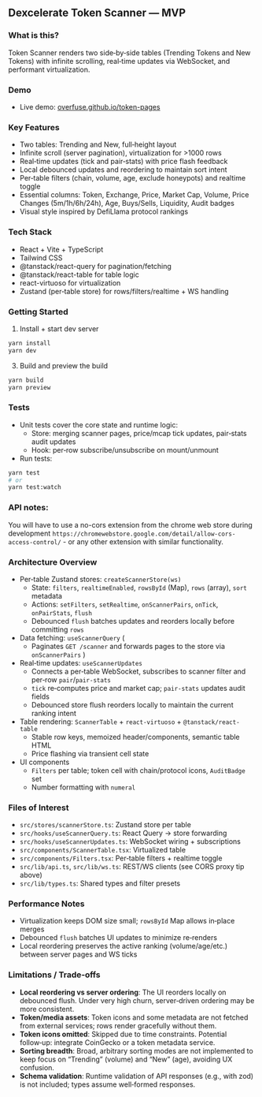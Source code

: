 ## Dexcelerate Token Scanner — MVP

### What is this?

Token Scanner renders two side‑by‑side tables (Trending Tokens and New Tokens) with infinite scrolling, real‑time updates via WebSocket, and performant virtualization.

### Demo

- Live demo: [overfuse.github.io/token-pages](https://overfuse.github.io/token-pages)

### Key Features

- Two tables: Trending and New, full‑height layout
- Infinite scroll (server pagination), virtualization for >1000 rows
- Real‑time updates (tick and pair‑stats) with price flash feedback
- Local debounced updates and reordering to maintain sort intent
- Per‑table filters (chain, volume, age, exclude honeypots) and realtime toggle
- Essential columns: Token, Exchange, Price, Market Cap, Volume, Price Changes (5m/1h/6h/24h), Age, Buys/Sells, Liquidity, Audit badges
- Visual style inspired by DefiLlama protocol rankings

### Tech Stack

- React + Vite + TypeScript
- Tailwind CSS
- @tanstack/react-query for pagination/fetching
- @tanstack/react-table for table logic
- react-virtuoso for virtualization
- Zustand (per‑table store) for rows/filters/realtime + WS handling

### Getting Started

1. Install + start dev server

```bash
yarn install
yarn dev
```

3. Build and preview the build

```bash
yarn build
yarn preview
```

### Tests

- Unit tests cover the core state and runtime logic:
  - Store: merging scanner pages, price/mcap tick updates, pair‑stats audit updates
  - Hook: per‑row subscribe/unsubscribe on mount/unmount
- Run tests:

```bash
yarn test
# or
yarn test:watch
```

### API notes:

You will have to use a no-cors extension from the chrome web store during development
`https://chromewebstore.google.com/detail/allow-cors-access-control/` - or any other extension with similar functionality.

### Architecture Overview

- Per‑table Zustand stores: `createScannerStore(ws)`
  - State: `filters`, `realtimeEnabled`, `rowsById` (Map), `rows` (array), `sort` metadata
  - Actions: `setFilters`, `setRealtime`, `onScannerPairs`, `onTick`, `onPairStats`, `flush`
  - Debounced `flush` batches updates and reorders locally before committing `rows`
- Data fetching: `useScannerQuery` (
  - Paginates `GET /scanner` and forwards pages to the store via `onScannerPairs`
    )
- Real‑time updates: `useScannerUpdates`
  - Connects a per‑table WebSocket, subscribes to scanner filter and per‑row `pair`/`pair-stats`
  - `tick` re‑computes price and market cap; `pair-stats` updates audit fields
  - Debounced store flush reorders locally to maintain the current ranking intent
- Table rendering: `ScannerTable` + `react-virtuoso` + `@tanstack/react-table`
  - Stable row keys, memoized header/components, semantic table HTML
  - Price flashing via transient cell state
- UI components
  - `Filters` per table; token cell with chain/protocol icons, `AuditBadge` set
  - Number formatting with `numeral`

### Files of Interest

- `src/stores/scannerStore.ts`: Zustand store per table
- `src/hooks/useScannerQuery.ts`: React Query -> store forwarding
- `src/hooks/useScannerUpdates.ts`: WebSocket wiring + subscriptions
- `src/components/ScannerTable.tsx`: Virtualized table
- `src/components/Filters.tsx`: Per‑table filters + realtime toggle
- `src/lib/api.ts`, `src/lib/ws.ts`: REST/WS clients (see CORS proxy tip above)
- `src/lib/types.ts`: Shared types and filter presets

### Performance Notes

- Virtualization keeps DOM size small; `rowsById` Map allows in‑place merges
- Debounced `flush` batches UI updates to minimize re‑renders
- Local reordering preserves the active ranking (volume/age/etc.) between server pages and WS ticks

### Limitations / Trade‑offs

- **Local reordering vs server ordering**: The UI reorders locally on debounced flush. Under very high churn, server‑driven ordering may be more consistent.
- **Token/media assets**: Token icons and some metadata are not fetched from external services; rows render gracefully without them.
- **Token icons omitted**: Skipped due to time constraints. Potential follow‑up: integrate CoinGecko or a token metadata service.
- **Sorting breadth**: Broad, arbitrary sorting modes are not implemented to keep focus on “Trending” (volume) and “New” (age), avoiding UX confusion.
- **Schema validation**: Runtime validation of API responses (e.g., with zod) is not included; types assume well‑formed responses.
